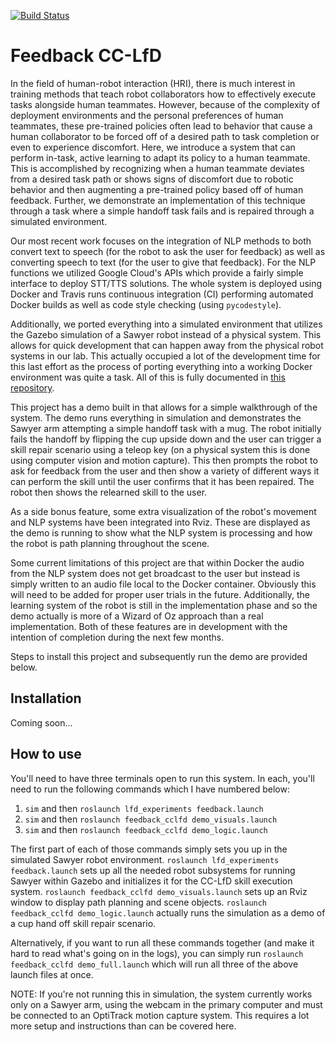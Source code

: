 [![Build Status](https://travis-ci.com/jgkawell/cairo-feedback-cclfd.svg?branch=master)](https://travis-ci.com/jgkawell/cairo-feedback-cclfd)

# Feedback CC-LfD

In the field of human-robot interaction (HRI), there is much interest in training methods that teach robot collaborators how to effectively execute tasks alongside human teammates. However, because of the complexity of deployment environments and the personal preferences of human teammates, these pre-trained policies often lead to behavior that cause a human collaborator to be forced off of a desired path to task completion or even to experience discomfort. Here, we introduce a system that can perform in-task, active learning to adapt its policy to a human teammate. This is accomplished by recognizing when a human teammate deviates from a desired task path or shows signs of discomfort due to robotic behavior and then augmenting a pre-trained policy based off of human feedback. Further, we demonstrate an implementation of this technique through a task where a simple handoff task fails and is repaired through a simulated environment.

Our most recent work focuses on the integration of NLP methods to both convert text to speech (for the robot to ask the user for feedback) as well as converting speech to text (for the user to give that feedback). For the NLP functions we utilized Google Cloud's APIs which provide a fairly simple interface to deploy STT/TTS solutions. The whole system is deployed using Docker and Travis runs continuous integration (CI) performing automated Docker builds as well as code style checking (using `pycodestyle`).

Additionally, we ported everything into a simulated environment that utilizes the Gazebo simulation of a Sawyer robot instead of a physical system. This allows for quick development that can happen away from the physical robot systems in our lab. This actually occupied a lot of the development time for this last effort as the process of porting everything into a working Docker environment was quite a task. All of this is fully documented in [this repository](https://github.com/jgkawell/docker-scripts).

This project has a demo built in that allows for a simple walkthrough of the system. The demo runs everything in simulation and demonstrates the Sawyer arm attempting a simple handoff task with a mug. The robot initially fails the handoff by flipping the cup upside down and the user can trigger a skill repair scenario using a teleop key (on a physical system this is done using computer vision and motion capture). This then prompts the robot to ask for feedback from the user and then show a variety of different ways it can perform the skill until the user confirms that it has been repaired. The robot then shows the relearned skill to the user.

As a side bonus feature, some extra visualization of the robot's movement and NLP systems have been integrated into Rviz. These are displayed as the demo is running to show what the NLP system is processing and how the robot is path planning throughout the scene.

Some current limitations of this project are that within Docker the audio from the NLP system does not get broadcast to the user but instead is simply written to an audio file local to the Docker container. Obviously this will need to be added for proper user trials in the future. Additionally, the learning system of the robot is still in the implementation phase and so the demo actually is more of a Wizard of Oz approach than a real implementation. Both of these features are in development with the intention of completion during the next few months.

Steps to install this project and subsequently run the demo are provided below.

## Installation

Coming soon...

## How to use

You'll need to have three terminals open to run this system. In each, you'll need to run the following commands which I have numbered below:

1. `sim` and then `roslaunch lfd_experiments feedback.launch`
2. `sim` and then `roslaunch feedback_cclfd demo_visuals.launch`
3. `sim` and then `roslaunch feedback_cclfd demo_logic.launch`

The first part of each of those commands simply sets you up in the simulated Sawyer robot environment. `roslaunch lfd_experiments feedback.launch` sets up all the needed robot subsystems for running Sawyer within Gazebo and initializes it for the CC-LfD skill execution system. `roslaunch feedback_cclfd demo_visuals.launch` sets up an Rviz window to display path planning and scene objects. `roslaunch feedback_cclfd demo_logic.launch` actually runs the simulation as a demo of a cup hand off skill repair scenario.

Alternatively, if you want to run all these commands together (and make it hard to read what's going on in the logs), you can simply run `roslaunch feedback_cclfd demo_full.launch` which will run all three of the above launch files at once.


NOTE: If you're not running this in simulation, the system currently works only on a Sawyer arm, using the webcam in the primary computer and must be connected to an OptiTrack motion capture system. This requires a lot more setup and instructions than can be covered here.
